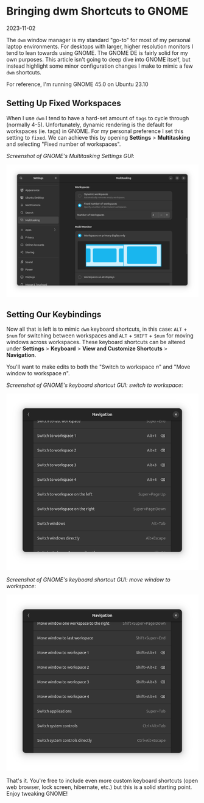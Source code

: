 # Bringing dwm Shortcuts to GNOME

2023-11-02

The `dwm` window manager is my standard "go-to" for most of my personal laptop environments. For desktops with larger, higher resolution monitors I tend to lean towards using GNOME. The GNOME DE is fairly solid for my own purposes. This article isn't going to deep dive into GNOME itself, but instead highlight some minor configuration changes I make to mimic a few `dwm` shortcuts.

For reference, I'm running GNOME 45.0 on Ubuntu 23.10

## Setting Up Fixed Workspaces

When I use `dwm` I tend to have a hard-set amount of `tags` to cycle through (normally 4-5). Unfortunately, dynamic rendering is the default for workspaces (ie. tags) in GNOME. For my personal preference I set this setting to `fixed`. We can achieve this by opening **Settings** >  **Multitasking** and selecting "Fixed number of workspaces".

*Screenshot of GNOME's Multitasking Settings GUI*:

![Screenshot of GNOME's Multitasking Settings GUI](/public/images/gnome-1.png)

## Setting Our Keybindings

Now all that is left is to mimic `dwm` keyboard shortcuts, in this case: `ALT` + `$num` for switching between workspaces and `ALT` + `SHIFT` + `$num` for moving windows across workspaces. These keyboard shortcuts can be altered under **Settings** > **Keyboard** > **View and Customize Shortcuts** > **Navigation**.

You'll want to make edits to both the "Switch to workspace *n*" and "Move window to workspace *n*". 

*Screenshot of GNOME's keyboard shortcut GUI: switch to workspace*:

![Screenshot of GNOME's keyboard shortcut GUI](/public/images/gnome-2.png)

*Screenshot of GNOME's keyboard shortcut GUI: move window to workspace*:

![Screenshot of GNOME's keyboard shortcut GUI](/public/images/gnome-3.png)

That's it. You're free to include even more custom keyboard shortcuts (open web browser, lock screen, hibernate, etc.) but this is a solid starting point. Enjoy tweaking GNOME!

